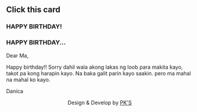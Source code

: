 <!DOCTYPE html>
<html lang="en">
<head>
  <meta charset="UTF-8">
  <meta http-equiv="X-UA-Compatible" content="IE=Edge">
  <meta name="viewport" content="width=device-width, initial-scale=1">

  <title>Happy birthday project</title>
  
  <link rel="stylesheet" href="style.css">
</head>

<body>
 <h2>Click this card</h2>
<div class="body">
 <div class="birthdayCard">
<div class="cardFront"><h3 class="happy">HAPPY BIRTHDAY!</h3>
<div class="balloons">
  <div class="balloonOne"></div>
  <div class="balloonTwo"></div>
  <div class="balloonThree"></div>
  <div class="balloonFour"></div>
</div>
</div>
<div class="cardInside">
    <h3 class="back">HAPPY BIRTHDAY...</h3>
    <p contenteditable="true">Dear Ma,</p> 
    <p contenteditable="true">Happy birthday!! Sorry dahil wala akong lakas ng loob para makita kayo, takot pa kong harapin kayo. Na baka galit parin kayo saakin. pero ma mahal na mahal ko kayo.</p>
    <p contenteditable="true" class="name">Danica</p>
  </div>
</div>
</div>
<footer><center>Design & Develop by <a href="https://praweensoni.netlify.app/">PK'S</a></center>
</footer>
  <script src="main.js"></script>
</body>
</html>
